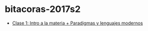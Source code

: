 # bitacoras-2017s2

* [Clase 1: Intro a la materia + Paradigmas y lenguajes modernos](Clase1-Intro.md)

